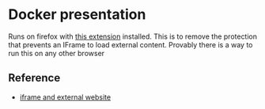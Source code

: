 # Docker presentation

Runs on firefox with [this extension](https://addons.mozilla.org/en-US/firefox/addon/ignore-x-frame-options-header/) installed. This is to remove the protection that prevents an IFrame to load external content. Provably there is a way to run this on any other browser

## Reference

- [iframe and external website](https://stackoverflow.com/questions/8284217/iframe-and-external-website)